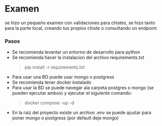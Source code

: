 # Examen

se hizo un pequeño examen con validaciones para chistes, se hizo tanto para la parte local, creando tus propios chiste o consultando un endpoint 

### Pasos 

 - Se recomienda levantar un entorno de desarrollo para python
 - Se recomienda hacer la instalacion del archivo requirements.txt
	>  pip install -r requirements.txt
- Para usar una BD puede usar mongo o postgress
- Se recomienda tener docker instalado
- Para usar la BD se puede navegar ala carpeta postgres o mongo (se pueden ejecutar ambos) y ejecutar el siguiente comando:
	> docker compose -up -d 
- En la raiz del proyecto existe un archivo .env se puede ajustar para poner mongo o postgress (por default deje mongo)